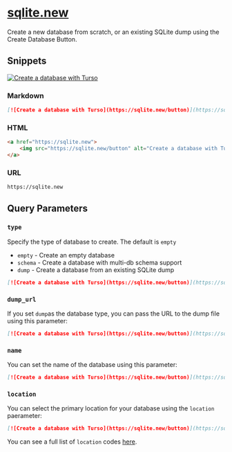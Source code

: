 # [sqlite.new](https://sqlite.new)

Create a new database from scratch, or an existing SQLite dump using the Create Database Button.

## Snippets

[![Create a database with Turso](https://sqlite.new/button)](https://sqlite.new)

### Markdown

```markdown
[![Create a database with Turso](https://sqlite.new/button)](https://sqlite.new)
```

### HTML

```html
<a href="https://sqlite.new">
    <img src="https://sqlite.new/button" alt="Create a database with Turso" />
</a>
```

### URL

```bash
https://sqlite.new
```

## Query Parameters

### `type`

Specify the type of database to create. The default is `empty`

* `empty` - Create an empty database
* `schema` - Create a database with multi-db schema support
* `dump` - Create a database from an existing SQLite dump

```markdown
[![Create a database with Turso](https://sqlite.new/button)](https://sqlite.new?type=schema)
```

### `dump_url`

If you set `dump`as the database type, you can pass the URL to the dump file using this parameter:

```markdown
[![Create a database with Turso](https://sqlite.new/button)](https://sqlite.new?type=dump&dump_url=https%3A%2F%2Fmysite.com%2Ffile.db)
```

### `name`

You can set the name of the database using this parameter:

```markdown
[![Create a database with Turso](https://sqlite.new/button)](https://sqlite.new?name=my-new-database)
```

### `location`

You can select the primary location for your database using the `location` paerameter:

```markdown
[![Create a database with Turso](https://sqlite.new/button)](https://sqlite.new?location=lax)
```

You can see a full list of `location` codes [here](https://docs.turso.tech/concepts#locations).

